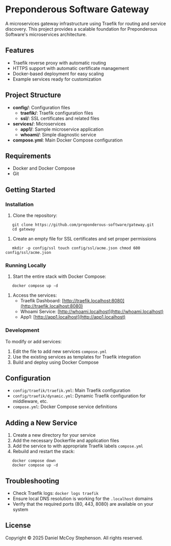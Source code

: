 # Preponderous Software Gateway
A microservices gateway infrastructure using Traefik for routing and service discovery. This project provides a scalable foundation for Preponderous Software's microservices architecture.

## Features
- Traefik reverse proxy with automatic routing
- HTTPS support with automatic certificate management
- Docker-based deployment for easy scaling
- Example services ready for customization

## Project Structure
- **config/**: Configuration files
   - **traefik/**: Traefik configuration files
   - **ssl/**: SSL certificates and related files
- **services/**: Microservices
   - **app1/**: Sample microservice application
   - **whoami/**: Simple diagnostic service
- **compose.yml**: Main Docker Compose configuration
## Requirements
- Docker and Docker Compose
- Git

## Getting Started
### Installation
1. Clone the repository:
``` 
   git clone https://github.com/preponderous-software/gateway.git
   cd gateway
```
1. Create an empty file for SSL certificates and set proper permissions
``` 
   mkdir -p config/ssl touch config/ssl/acme.json chmod 600 config/ssl/acme.json
```
### Running Locally
1. Start the entire stack with Docker Compose:
``` 
   docker compose up -d
```
1. Access the services:
    - Traefik Dashboard: [http://traefik.localhost:8080](http://traefik.localhost:8080)
    - Whoami Service: [http://whoami.localhost](http://whoami.localhost)
    - App1: [http://app1.localhost](http://app1.localhost)

### Development
To modify or add services:
1. Edit the file to add new services `compose.yml`
2. Use the existing services as templates for Traefik integration
3. Build and deploy using Docker Compose

## Configuration
- `config/traefik/traefik.yml`: Main Traefik configuration
- `config/traefik/dynamic.yml`: Dynamic Traefik configuration for middleware, etc.
- `compose.yml`: Docker Compose service definitions

## Adding a New Service
1. Create a new directory for your service
2. Add the necessary Dockerfile and application files
3. Add the service to with appropriate Traefik labels `compose.yml`
4. Rebuild and restart the stack:
``` 
   docker compose down
   docker compose up -d
```
## Troubleshooting
- Check Traefik logs: `docker logs traefik`
- Ensure local DNS resolution is working for the `.localhost` domains
- Verify that the required ports (80, 443, 8080) are available on your system

## License
Copyright © 2025 Daniel McCoy Stephenson. All rights reserved.
